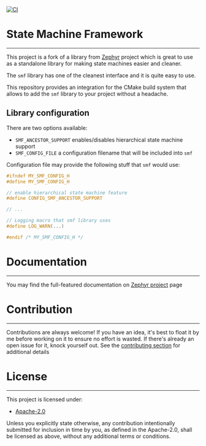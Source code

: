 [![CI](https://github.com/vpetrigo/smf/actions/workflows/ci.yml/badge.svg)](https://github.com/vpetrigo/smf/actions/workflows/ci.yml)

# State Machine Framework

-------------------------
This project is a fork of a library from [Zephyr][zephyr] project which is great to use as a standalone library
for making state machines easier and cleaner.

The `smf` library has one of the cleanest interface and it is quite easy to use.

This repository provides an integration for the CMake build system that allows to add the `smf` library
to your project without a headache.

## Library configuration

There are two options available:
- `SMF_ANCESTOR_SUPPORT` enables/disables hierarchical state machine support
- `SMF_CONFIG_FILE` a configuration filename that will be included into `smf`

Configuration file may provide the following stuff that `smf` would use:

```c
#ifndef MY_SMF_CONFIG_H
#define MY_SMF_CONFIG_H

// enable hierarchical state machine feature
#define CONFIG_SMF_ANCESTOR_SUPPORT

// ...

// Logging macro that smf library uses
#define LOG_WARN(...)

#endif /* MY_SMF_CONFIG_H */
```

# Documentation

---------------

You may find the full-featured documentation
on [Zephyr project](https://docs.zephyrproject.org/latest/services/smf/index.html) page

# Contribution

--------------
Contributions are always welcome! If you have an idea, it's best to float it by me before working on it to ensure no
effort is wasted. If there's already an open issue for it, knock yourself out. See the [contributing section](CONTRIBUTING.md) for
additional details

# License

---------

This project is licensed under:

- [Apache-2.0](LICENSE.md)

Unless you explicitly state otherwise, any contribution intentionally submitted for inclusion in time by you, as
defined in the Apache-2.0, shall be licensed as above, without any additional terms or
conditions.

[zephyr]: https://github.com/zephyrproject-rtos/zephyr
